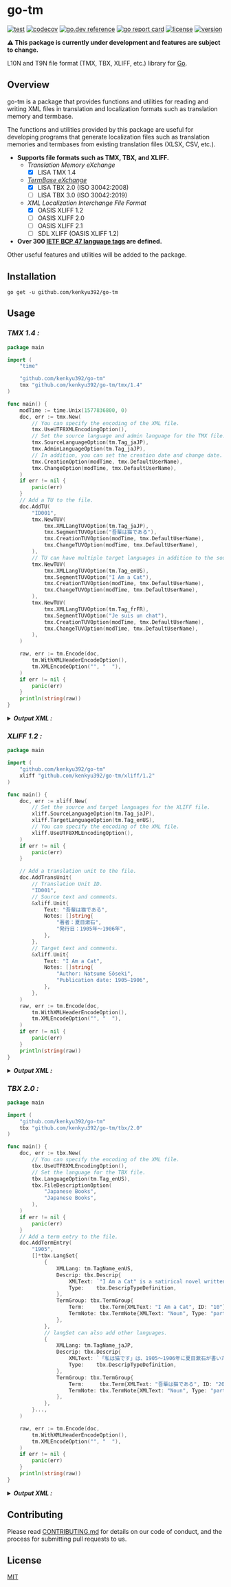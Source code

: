 # go-tm

[![test](https://github.com/kenkyu392/go-tm/workflows/test/badge.svg)](https://github.com/kenkyu392/go-tm)
[![codecov](https://codecov.io/gh/kenkyu392/go-tm/branch/master/graph/badge.svg)](https://codecov.io/gh/kenkyu392/go-tm)
[![go.dev reference](https://img.shields.io/badge/go.dev-reference-00ADD8?logo=go)](https://pkg.go.dev/github.com/kenkyu392/go-tm)
[![go report card](https://goreportcard.com/badge/github.com/kenkyu392/go-tm)](https://goreportcard.com/report/github.com/kenkyu392/go-tm)
[![license](https://img.shields.io/github/license/kenkyu392/go-tm.svg)](LICENSE)
[![version](https://img.shields.io/badge/version-0.2.X-00A29C.svg)](README.md)

**:warning: This package is currently under development and features are subject to change.**

L10N and T9N file format (TMX, TBX, XLIFF, etc.) library for [Go](https://golang.org/).

## Overview

go-tm is a package that provides functions and utilities for reading and writing XML files in translation and localization formats such as translation memory and termbase.

The functions and utilities provided by this package are useful for developing programs that generate localization files such as translation memories and termbases from existing translation files (XLSX, CSV, etc.).

- **Supports file formats such as TMX, TBX, and XLIFF.**
  - _Translation Memory eXchange_
    - [x] LISA TMX 1.4
  - _[TermBase eXchange](https://www.tbxinfo.net/)_
    - [x] LISA TBX 2.0 (ISO 30042:2008)
    - [ ] LISA TBX 3.0 (ISO 30042:2019)
  - _XML Localization Interchange File Format_
    - [x] OASIS XLIFF 1.2
    - [ ] OASIS XLIFF 2.0
    - [ ] OASIS XLIFF 2.1
    - [ ] SDL XLIFF (OASIS XLIFF 1.2)
- **Over 300 [IETF BCP 47 language tags](docs/ietf-bcp-47-language-tags.md) are defined.**

Other useful features and utilities will be added to the package.

## Installation

```
go get -u github.com/kenkyu392/go-tm
```

## Usage

### _TMX 1.4 :_

```go
package main

import (
	"time"

	"github.com/kenkyu392/go-tm"
	tmx "github.com/kenkyu392/go-tm/tmx/1.4"
)

func main() {
	modTime := time.Unix(1577836800, 0)
	doc, err := tmx.New(
		// You can specify the encoding of the XML file.
		tmx.UseUTF8XMLEncodingOption(),
		// Set the source language and admin language for the TMX file.
		tmx.SourceLanguageOption(tm.Tag_jaJP),
		tmx.AdminLanguageOption(tm.Tag_jaJP),
		// In addition, you can set the creation date and change date.
		tmx.CreationOption(modTime, tmx.DefaultUserName),
		tmx.ChangeOption(modTime, tmx.DefaultUserName),
	)
	if err != nil {
		panic(err)
	}
	// Add a TU to the file.
	doc.AddTU(
		"ID001",
		tmx.NewTUV(
			tmx.XMLLangTUVOption(tm.Tag_jaJP),
			tmx.SegmentTUVOption("吾輩は猫である"),
			tmx.CreationTUVOption(modTime, tmx.DefaultUserName),
			tmx.ChangeTUVOption(modTime, tmx.DefaultUserName),
		),
		// TU can have multiple target languages in addition to the source language.
		tmx.NewTUV(
			tmx.XMLLangTUVOption(tm.Tag_enUS),
			tmx.SegmentTUVOption("I Am a Cat"),
			tmx.CreationTUVOption(modTime, tmx.DefaultUserName),
			tmx.ChangeTUVOption(modTime, tmx.DefaultUserName),
		),
		tmx.NewTUV(
			tmx.XMLLangTUVOption(tm.Tag_frFR),
			tmx.SegmentTUVOption("Je suis un chat"),
			tmx.CreationTUVOption(modTime, tmx.DefaultUserName),
			tmx.ChangeTUVOption(modTime, tmx.DefaultUserName),
		),
	)

	raw, err := tm.Encode(doc,
		tm.WithXMLHeaderEncodeOption(),
		tm.XMLEncodeOption("", "  "),
	)
	if err != nil {
		panic(err)
	}
	println(string(raw))
}
```

<details>
<summary><b><i>Output XML :</i></b></summary>

```xml
<?xml version="1.0" encoding="UTF-8" standalone="yes"?>
<tmx xmlns="http://www.lisa.org/tmx14" version="1.4">
  <header creationtool="go-tm" creationtoolversion="0.2.0" datatype="plaintext" segtype="sentence" o-tmf="GoTM TMX" srclang="ja-JP" adminlang="ja-JP" creationdate="20200101T000000Z" creationid="anonymous" changedate="20200101T000000Z" changeid="anonymous"></header>
  <body>
    <tu id="ID001">
      <tuv xml:lang="ja-JP" creationdate="20200101T000000Z" creationid="anonymous" changedate="20200101T000000Z" changeid="anonymous">
        <seg>吾輩は猫である</seg>
      </tuv>
      <tuv xml:lang="en-US" creationdate="20200101T000000Z" creationid="anonymous" changedate="20200101T000000Z" changeid="anonymous">
        <seg>I Am a Cat</seg>
      </tuv>
      <tuv xml:lang="fr-FR" creationdate="20200101T000000Z" creationid="anonymous" changedate="20200101T000000Z" changeid="anonymous">
        <seg>Je suis un chat</seg>
      </tuv>
    </tu>
  </body>
</tmx>
```

</details>

### _XLIFF 1.2 :_

```go
package main

import (
	"github.com/kenkyu392/go-tm"
	xliff "github.com/kenkyu392/go-tm/xliff/1.2"
)

func main() {
	doc, err := xliff.New(
		// Set the source and target languages for the XLIFF file.
		xliff.SourceLanguageOption(tm.Tag_jaJP),
		xliff.TargetLanguageOption(tm.Tag_enUS),
		// You can specify the encoding of the XML file.
		xliff.UseUTF8XMLEncodingOption(),
	)
	if err != nil {
		panic(err)
	}

	// Add a translation unit to the file.
	doc.AddTransUnit(
		// Translation Unit ID.
		"ID001",
		// Source text and comments.
		&xliff.Unit{
			Text: "吾輩は猫である",
			Notes: []string{
				"著者：夏目漱石",
				"発行日：1905年～1906年",
			},
		},
		// Target text and comments.
		&xliff.Unit{
			Text: "I Am a Cat",
			Notes: []string{
				"Author‎: ‎Natsume Sōseki",
				"Publication date: 1905–1906",
			},
		},
	)
	raw, err := tm.Encode(doc,
		tm.WithXMLHeaderEncodeOption(),
		tm.XMLEncodeOption("", "  "),
	)
	if err != nil {
		panic(err)
	}
	println(string(raw))
}
```

<details>
<summary><b><i>Output XML :</i></b></summary>

```xml
<?xml version="1.0" encoding="UTF-8" standalone="yes"?>
<xliff xmlns="urn:oasis:names:tc:xliff:document:1.2" xml:space="preserve" version="1.2">
  <file date="2020-01-01T00:00:00Z" original="original.xlf" datatype="plaintext" source-language="ja-JP" target-language="en-US">
    <header>
      <tool tool-id="go-tm" tool-name="GoTM XLIFF" tool-version="0.2.0"></tool>
    </header>
    <body>
      <trans-unit xml:space="preserve" id="ID001">
        <source xml:lang="ja-JP">吾輩は猫である</source>
        <target xml:lang="en-US">I Am a Cat</target>
        <note xml:lang="ja-JP">著者：夏目漱石</note>
        <note xml:lang="ja-JP">発行日：1905年～1906年</note>
        <note xml:lang="en-US">Author‎: ‎Natsume Sōseki</note>
        <note xml:lang="en-US">Publication date: 1905–1906</note>
      </trans-unit>
    </body>
  </file>
</xliff>
```

</details>

### _TBX 2.0 :_

```go
package main

import (
	"github.com/kenkyu392/go-tm"
	tbx "github.com/kenkyu392/go-tm/tbx/2.0"
)

func main() {
	doc, err := tbx.New(
		// You can specify the encoding of the XML file.
		tbx.UseUTF8XMLEncodingOption(),
		// Set the language for the TBX file.
		tbx.LanguageOption(tm.Tag_enUS),
		tbx.FileDescriptionOption(
			"Japanese Books",
			"Japanese Books",
		),
	)
	if err != nil {
		panic(err)
	}
	// Add a term entry to the file.
	doc.AddTermEntry(
		"1905",
		[]*tbx.LangSet{
			{
				XMLLang: tm.TagName_enUS,
				Descrip: tbx.Descrip{
					XMLText: `"I Am a Cat" is a satirical novel written in 1905–1906 by Natsume Sōseki about Japanese society during the Meiji period (1868–1912).`,
					Type:    tbx.DescripTypeDefinition,
				},
				TermGroup: tbx.TermGroup{
					Term:     tbx.Term{XMLText: "I Am a Cat", ID: "10"},
					TermNote: tbx.TermNote{XMLText: "Noun", Type: "partOfSpeech"},
				},
			},
			// langSet can also add other languages.
			{
				XMLLang: tm.TagName_jaJP,
				Descrip: tbx.Descrip{
					XMLText: `「私は猫です」は、1905〜1906年に夏目漱石が書いた明治時代（1868〜1912）の日本社会についての風刺小説です。`,
					Type:    tbx.DescripTypeDefinition,
				},
				TermGroup: tbx.TermGroup{
					Term:     tbx.Term{XMLText: "吾輩は猫である", ID: "20"},
					TermNote: tbx.TermNote{XMLText: "Noun", Type: "partOfSpeech"},
				},
			},
		}...,
	)

	raw, err := tm.Encode(doc,
		tm.WithXMLHeaderEncodeOption(),
		tm.XMLEncodeOption("", "  "),
	)
	if err != nil {
		panic(err)
	}
	println(string(raw))
}
```

<details>
<summary><b><i>Output XML :</i></b></summary>

```xml
<?xml version="1.0" encoding="UTF-8" standalone="yes"?>
<martif xml:lang="en-US" type="TBX">
  <martifHeader>
    <fileDesc>
      <titleStmt>
        <title>Japanese Books</title>
      </titleStmt>
      <sourceDesc>
        <p>Japanese Books</p>
      </sourceDesc>
    </fileDesc>
  </martifHeader>
  <text>
    <body>
      <termEntry id="1905">
        <langSet xml:lang="en-US">
          <descripGrp>
            <descrip type="definition">"I Am a Cat" is a satirical novel written in 1905–1906 by Natsume Sōseki about Japanese society during the Meiji period (1868–1912).</descrip>
          </descripGrp>
          <ntig>
            <termGrp>
              <term id="10">I Am a Cat</term>
              <termNote type="partOfSpeech">Noun</termNote>
            </termGrp>
          </ntig>
        </langSet>
        <langSet xml:lang="ja-JP">
          <descripGrp>
            <descrip type="definition">「私は猫です」は、1905〜1906年に夏目漱石が書いた明治時代（1868〜1912）の日本社会についての風刺小説です。</descrip>
          </descripGrp>
          <ntig>
            <termGrp>
              <term id="20">吾輩は猫である</term>
              <termNote type="partOfSpeech">Noun</termNote>
            </termGrp>
          </ntig>
        </langSet>
      </termEntry>
    </body>
  </text>
</martif>
```

</details>

## Contributing

Please read [CONTRIBUTING.md](CONTRIBUTING.md) for details on our code of conduct, and the process for submitting pull requests to us.

## License

[MIT](LICENSE)
